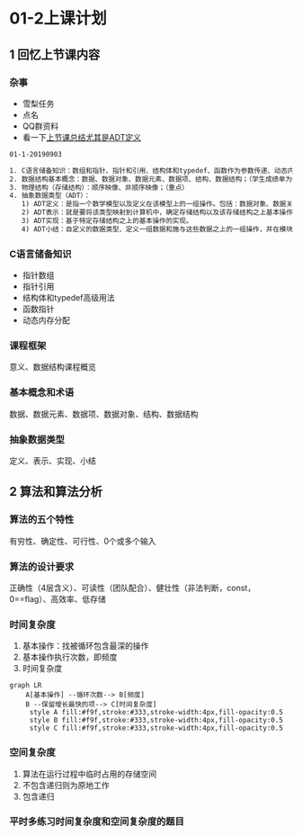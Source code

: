 # 01-2上课计划  
## 1 回忆上节课内容  
### 杂事  
- 雪梨任务  
- 点名  
- QQ群资料    
- 看一下[上节课总结尤其是ADT定义](../course-summary/Class01-1-20190903.txt)      
```txt
01-1-20190903

1. C语言储备知识：数组和指针、指针和引用、结构体和typedef、函数作为参数传递、动态内存分配（参考发给大家的代码文件）；（重点、难点）  
2. 数据结构基本概念：数据、数据对象、数据元素、数据项、结构、数据结构；（学生成绩单为例去理解）  
3. 物理结构（存储结构）：顺序映像、非顺序映像；（重点）  
4. 抽象数据类型（ADT）：
   1) ADT定义：是指一个数学模型以及定义在该模型上的一组操作。包括：数据对象、数据关系、基本操作；   
   2) ADT表示：就是要将该类型映射到计算机中，确定存储结构以及该存储结构之上基本操作的函数原型；         
   3) ADT实现：基于特定存储结构之上的基本操作的实现。    
   4) ADT小结：自定义的数据类型、定义一组数据和施与这些数据之上的一组操作，并在模块内部给出它们的表示和实现细节，在模块外部使用的只是抽象的数据和抽象的操作。（对比封装性） 

```
### C语言储备知识    
- 指针数组  
- 指针引用  
- 结构体和typedef高级用法  
- 函数指针  
- 动态内存分配  
### 课程框架   
意义、数据结构课程概览  
### 基本概念和术语   
数据、数据元素、数据项、数据对象、结构、数据结构    
### 抽象数据类型  
定义、表示、实现、小结  
## 2 算法和算法分析  
### 算法的五个特性  
有穷性、确定性、可行性、0个或多个输入    
### 算法的设计要求   
正确性（4层含义）、可读性（团队配合）、健壮性（非法判断，const，0==flag）、高效率、低存储    
### 时间复杂度    
1) 基本操作：找被循环包含最深的操作    
2) 基本操作执行次数，即频度  
3) 时间复杂度      

```mermaid
graph LR
    A[基本操作] --循环次数--> B[频度]
    B --保留增长最快的项--> C[时间复杂度]
     style A fill:#f9f,stroke:#333,stroke-width:4px,fill-opacity:0.5
     style B fill:#f9f,stroke:#333,stroke-width:4px,fill-opacity:0.5
     style C fill:#f9f,stroke:#333,stroke-width:4px,fill-opacity:0.5
```

### 空间复杂度     
1) 算法在运行过程中临时占用的存储空间    
1) 不包含递归则为原地工作  
2) 包含递归

### 平时多练习时间复杂度和空间复杂度的题目   






